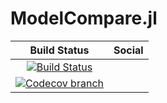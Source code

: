 # ModelCompare.jl

| **Build Status** | **Social** 
|:----------------:|:----------:
| [![Build Status][build-img]][build-url] 
| [![Codecov branch][codecov-img]][codecov-url] |

[build-img]: https://travis-ci.org/joaquimg/ModelCompare.jl.svg?branch=master
[build-url]: https://travis-ci.org/joaquimg/ModelCompare.jl
[codecov-img]: https://codecov.io/gh/joaquimg/ModelCompare.jl/branch/master/graph/badge.svg
[codecov-url]: https://codecov.io/gh/joaquimg/ModelCompare.jl